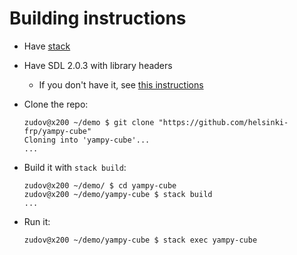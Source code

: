 # Building instructions

- Have [stack](https://github.com/commercialhaskell/stack)
- Have SDL 2.0.3 with library headers
  - If you don't have it, see [this instructions][build_sdl]
- Clone the repo:

  ```shell
  zudov@x200 ~/demo $ git clone "https://github.com/helsinki-frp/yampy-cube"
  Cloning into 'yampy-cube'...
  ...
  ```
- Build it with `stack build`:

  ```shell
  zudov@x200 ~/demo/ $ cd yampy-cube
  zudov@x200 ~/demo/yampy-cube $ stack build
  ...
  ```
- Run it:

  ```shell
  zudov@x200 ~/demo/yampy-cube $ stack exec yampy-cube
  ```

[build_sdl]: https://github.com/haskell-game/sdl2#building
